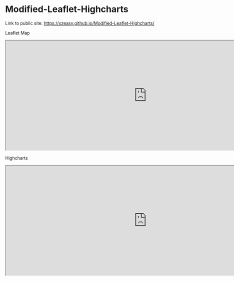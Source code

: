 # Modified-Leaflet-Highcharts

Link to public site: https://xzeasy.github.io/Modified-Leaflet-Highcharts/

Leaflet Map
<iframe src="https://xzeasy.github.io/leaflet-map-simple" width="900" height="350"></iframe>

Highcharts
<iframe src="https://xzeasy.github.io/highcharts-scatter-csv" width="900" height="350"></iframe>
